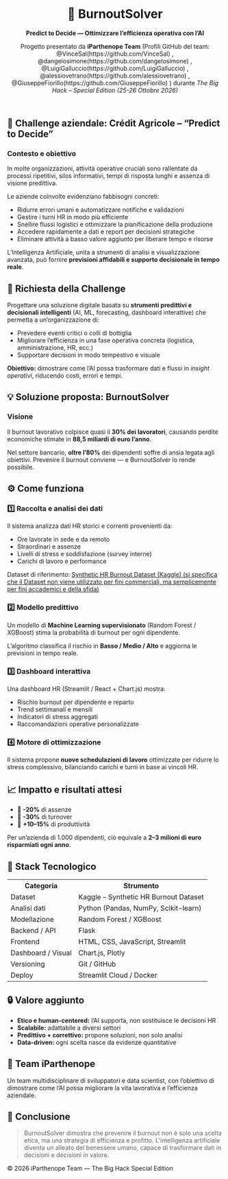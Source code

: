 
<body>

  <header>
    <h1>🧠 BurnoutSolver</h1>
    <p><strong>Predict to Decide — Ottimizzare l’efficienza operativa con l’AI</strong></p>
    <p>Progetto presentato da <strong>iParthenope Team</strong> (Profili GitHub del team: @VinceSal(https://github.com/VinceSal) , @dangelosimone(https://github.com/dangelosimone) , @LuigiGalluccio(https://github.com/LuigiGalluccio) , @alessiovetrano(https://github.com/alessiovetrano) , @GiuseppeFiorillo(https://github.com/GiuseppeFiorillo) ) durante <em>The Big Hack – Special Edition (25-26 Ottobre 2026)</em></p>
  </header>

  <section>
    <h2>📄 Challenge aziendale: Crédit Agricole – “Predict to Decide”</h2>
    <h3>Contesto e obiettivo</h3>
    <p>In molte organizzazioni, attività operative cruciali sono rallentate da processi ripetitivi, silos informativi, tempi di risposta lunghi e assenza di visione predittiva.</p>
    <p>Le aziende coinvolte evidenziano fabbisogni concreti:</p>
    <ul>
      <li>Ridurre errori umani e automatizzare notifiche e validazioni</li>
      <li>Gestire i turni HR in modo più efficiente</li>
      <li>Snellire flussi logistici e ottimizzare la pianificazione della produzione</li>
      <li>Accedere rapidamente a dati e report per decisioni strategiche</li>
      <li>Eliminare attività a basso valore aggiunto per liberare tempo e risorse</li>
    </ul>
    <p>L’Intelligenza Artificiale, unita a strumenti di analisi e visualizzazione avanzata, può fornire <strong>previsioni affidabili e supporto decisionale in tempo reale</strong>.</p>
  </section>

  <section>
    <h2>🎯 Richiesta della Challenge</h2>
    <p>Progettare una soluzione digitale basata su <strong>strumenti predittivi e decisionali intelligenti</strong> (AI, ML, forecasting, dashboard interattive) che permetta a un’organizzazione di:</p>
    <ul>
      <li>Prevedere eventi critici o colli di bottiglia</li>
      <li>Migliorare l’efficienza in una fase operativa concreta (logistica, amministrazione, HR, ecc.)</li>
      <li>Supportare decisioni in modo tempestivo e visuale</li>
    </ul>
    <p><strong>Obiettivo:</strong> dimostrare come l’AI possa trasformare dati e flussi in <em>insight operativi</em>, riducendo costi, errori e tempi.</p>
  </section>

  <section>
    <h2>💡 Soluzione proposta: BurnoutSolver</h2>
    <h3>Visione</h3>
    <p>Il burnout lavorativo colpisce quasi il <strong>30% dei lavoratori</strong>, causando perdite economiche stimate in <strong>88,5 miliardi di euro l’anno</strong>.</p>
    <p>Nel settore bancario, <strong>oltre l’80%</strong> dei dipendenti soffre di ansia legata agli obiettivi. Prevenire il burnout conviene — e BurnoutSolver lo rende possibile.</p>
  </section>

  <section>
    <h2>⚙️ Come funziona</h2>
    <h3>1️⃣ Raccolta e analisi dei dati</h3>
    <p>Il sistema analizza dati HR storici e correnti provenienti da:</p>
    <ul>
      <li>Ore lavorate in sede e da remoto</li>
      <li>Straordinari e assenze</li>
      <li>Livelli di stress e soddisfazione (survey interne)</li>
      <li>Carichi di lavoro e performance</li>
    </ul>
    <p>Dataset di riferimento: <a href="https://www.kaggle.com/datasets/ankam6010/synthetic-hr-burnout-dataset" target="_blank">Synthetic HR Burnout Dataset (Kaggle) (si specifica che il Dataset non viene utilizzato per fini commerciali, ma semplicemente per fini accademici e della sfida) </a></p>
    <h3>2️⃣ Modello predittivo</h3>
    <p>Un modello di <strong>Machine Learning supervisionato</strong> (Random Forest / XGBoost) stima la probabilità di burnout per ogni dipendente.</p>
    <p>L’algoritmo classifica il rischio in <strong>Basso / Medio / Alto</strong> e aggiorna le previsioni in tempo reale.</p>
    <h3>3️⃣ Dashboard interattiva</h3>
    <p>Una dashboard HR (Streamlit / React + Chart.js) mostra:</p>
    <ul>
      <li>Rischio burnout per dipendente e reparto</li>
      <li>Trend settimanali e mensili</li>
      <li>Indicatori di stress aggregati</li>
      <li>Raccomandazioni operative personalizzate</li>
    </ul>
    <h3>4️⃣ Motore di ottimizzazione</h3>
    <p>Il sistema propone <strong>nuove schedulazioni di lavoro</strong> ottimizzate per ridurre lo stress complessivo, bilanciando carichi e turni in base ai vincoli HR.</p>
  </section>

  <section>
    <h2>📈 Impatto e risultati attesi</h2>
    <ul>
      <li>🔻 <strong>-20%</strong> di assenze</li>
      <li>🔻 <strong>-30%</strong> di turnover</li>
      <li>🔺 <strong>+10–15%</strong> di produttività</li>
    </ul>
    <p>Per un’azienda di 1.000 dipendenti, ciò equivale a <strong>2–3 milioni di euro risparmiati ogni anno</strong>.</p>
  </section>

  <section>
    <h2>🧰 Stack Tecnologico</h2>
    <table>
      <tr><th>Categoria</th><th>Strumento</th></tr>
      <tr><td>Dataset</td><td>Kaggle – Synthetic HR Burnout Dataset</td></tr>
      <tr><td>Analisi dati</td><td>Python (Pandas, NumPy, Scikit-learn)</td></tr>
      <tr><td>Modellazione</td><td>Random Forest / XGBoost</td></tr>
      <tr><td>Backend / API</td><td>Flask</td></tr>
      <tr><td>Frontend</td><td>HTML, CSS, JavaScript, Streamlit</td></tr>
      <tr><td>Dashboard / Visual</td><td>Chart.js, Plotly</td></tr>
      <tr><td>Versioning</td><td>Git / GitHub</td></tr>
      <tr><td>Deploy</td><td>Streamlit Cloud / Docker</td></tr>
    </table>
  </section>

  <section>
    <h2>🔒 Valore aggiunto</h2>
    <ul>
      <li><strong>Etico e human-centered:</strong> l’AI supporta, non sostituisce le decisioni HR</li>
      <li><strong>Scalabile:</strong> adattabile a diversi settori</li>
      <li><strong>Predittivo + correttivo:</strong> propone soluzioni, non solo analisi</li>
      <li><strong>Data-driven:</strong> ogni scelta nasce da evidenze quantitative</li>
    </ul>
  </section>

  <section>
    <h2>👥 Team iParthenope</h2>
    <p>Un team multidisciplinare di sviluppatori e data scientist, con l’obiettivo di dimostrare come l’AI possa migliorare la vita lavorativa e l’efficienza aziendale.</p>
  </section>

  <section>
    <h2>🚀 Conclusione</h2>
    <blockquote>
      BurnoutSolver dimostra che prevenire il burnout non è solo una scelta etica, ma una strategia di efficienza e profitto.  
      L’intelligenza artificiale diventa un alleato del benessere umano, capace di trasformare dati in decisioni e decisioni in valore.
    </blockquote>
  </section>

  <footer>
    <p>© 2026 iParthenope Team — The Big Hack Special Edition</p>
  </footer>

</body>
</html>

